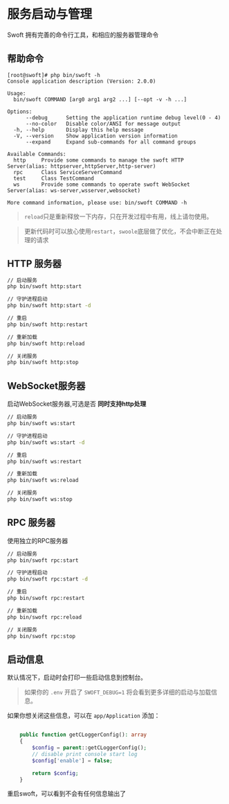 # 服务启动与管理

Swoft 拥有完善的命令行工具，和相应的服务器管理命令

## 帮助命令

```text
[root@swoft]# php bin/swoft -h
Console application description (Version: 2.0.0)

Usage:
  bin/swoft COMMAND [arg0 arg1 arg2 ...] [--opt -v -h ...]

Options:
      --debug      Setting the application runtime debug level(0 - 4)
      --no-color   Disable color/ANSI for message output
  -h, --help       Display this help message
  -V, --version    Show application version information
      --expand     Expand sub-commands for all command groups

Available Commands:
  http     Provide some commands to manage the swoft HTTP Server(alias: httpserver,httpServer,http-server)
  rpc      Class ServiceServerCommand
  test     Class TestCommand
  ws       Provide some commands to operate swoft WebSocket Server(alias: ws-server,wsserver,websocket)

More command information, please use: bin/swoft COMMAND -h
```

> `reload`只是重新释放一下内存，只在开发过程中有用，线上请勿使用。

> 更新代码时可以放心使用`restart`，`swoole`底层做了优化，不会中断正在处理的请求

## HTTP 服务器

```bash
// 启动服务
php bin/swoft http:start

// 守护进程启动
php bin/swoft http:start -d

// 重启
php bin/swoft http:restart

// 重新加载
php bin/swoft http:reload

// 关闭服务
php bin/swoft http:stop
```

## WebSocket服务器

启动WebSocket服务器,可选是否 **同时支持http处理**

```bash
// 启动服务
php bin/swoft ws:start

// 守护进程启动
php bin/swoft ws:start -d

// 重启
php bin/swoft ws:restart

// 重新加载
php bin/swoft ws:reload

// 关闭服务
php bin/swoft ws:stop
```

## RPC 服务器

使用独立的RPC服务器

```bash
// 启动服务
php bin/swoft rpc:start

// 守护进程启动
php bin/swoft rpc:start -d

// 重启
php bin/swoft rpc:restart

// 重新加载
php bin/swoft rpc:reload

// 关闭服务
php bin/swoft rpc:stop
```

## 启动信息

默认情况下，启动时会打印一些启动信息到控制台。

> 如果你的 `.env` 开启了 `SWOFT_DEBUG=1` 将会看到更多详细的启动与加载信息。

如果你想关闭这些信息，可以在 `app/Application` 添加：

```php

    public function getCLoggerConfig(): array
    {
        $config = parent::getCLoggerConfig();
        // disable print console start log
        $config['enable'] = false;

        return $config;
    }
```

重启swoft，可以看到不会有任何信息输出了

